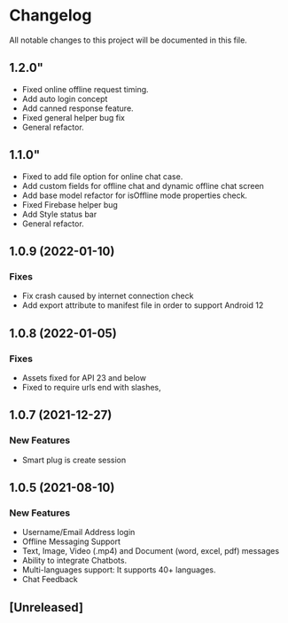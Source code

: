 # Changelog
All notable changes to this project will be documented in this file.

## 1.2.0"
- Fixed online offline request timing.
- Add auto login concept
- Add canned response feature.
- Fixed general helper bug fix
- General refactor.


## 1.1.0"
- Fixed to add file option for online chat case.
- Add custom fields for offline chat and dynamic offline chat screen
- Add base model refactor for isOffline mode properties check.
- Fixed Firebase helper bug
- Add Style status bar 
- General refactor.

## 1.0.9 (2022-01-10)
### Fixes
- Fix crash caused by internet connection check
- Add export attribute to manifest file in order to support Android 12

## 1.0.8 (2022-01-05)
### Fixes
- Assets fixed for API 23 and below
- Fixed to require urls end with slashes,

## 1.0.7 (2021-12-27)
### New Features
- Smart plug is create session

## 1.0.5 (2021-08-10)
### New Features
 - Username/Email Address login
 - Offline Messaging Support
 - Text, Image, Video (.mp4) and Document (word, excel, pdf) messages
 - Ability to integrate Chatbots.
 - Multi-languages support: It supports 40+ languages.
 - Chat Feedback

## [Unreleased]
